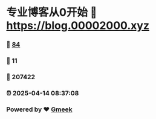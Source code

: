 # 专业博客从0开始 :link: https://blog.00002000.xyz 
### :page_facing_up: [84](https://blog.00002000.xyz/tag.html) 
### :speech_balloon: 11 
### :hibiscus: 207422 
### :alarm_clock: 2025-04-14 08:37:08 
### Powered by :heart: [Gmeek](https://github.com/Meekdai/Gmeek)
